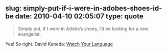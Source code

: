 slug: simply-put-if-i-were-in-adobes-shoes-id-be
date: 2010-04-10 02:05:07
type: quote
---

> Simply put, if I were in Adobe’s shoes, I’d be looking for a new evangelist.

Yes! So right. David Kaneda: [Watch Your Language](http://www.davidkaneda.com/post/508790392/watch-your-language)
